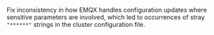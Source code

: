 Fix inconsistency in how EMQX handles configuration updates where sensitive parameters are involved, which led to occurrences of stray `"******"` strings in the cluster configuration file.
